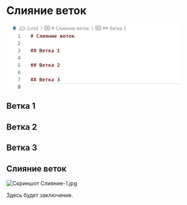 # Слияние веток

![Скриншот Перед_созданием_веток.jpg](Перед_созданием_веток.jpg)

## Ветка 1

## Ветка 2

## Ветка 3

## Слияние веток

![Скриншот Слияние-1.jpg](Слияние-1jpg)

Здесь будет заключение.
